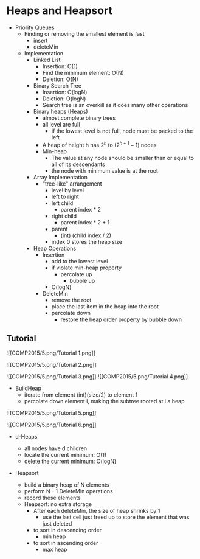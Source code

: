 # Heaps and Heapsort
- Priority Queues
	- Finding or removing the smallest element is fast
		- insert
		- deleteMin
	- Implementation
		- Linked List
			- Insertion: O(1)
			- Find the minimum element: O(N)
			- Deletion: O(N)
		- Binary Search Tree
			- Insertion: O(logN)
			- Deletion: O(logN)
			- Search tree is an overkill as it does many other operations
		- Binary heaps (Heaps)
			- almost complete binary trees
			- all level are full
				- if the lowest level is not full, node must be packed to the left
			- A heap of height h has $2^h$ to ($2^{h+1} - 1$) nodes
			- Min-heap
				- The value at any node should be smaller than or equal to all of its descendants
				- the node with minimum value is at the root
		- Array Implementation
			- "tree-like" arrangement
				- level by level
				- left to right
				- left child
					- parent index * 2
				- right child
					- parent index * 2 + 1
				- parent
					- (int) (child index / 2)
				- index 0 stores the heap size
		- Heap Operations
			- Insertion
				- add to the lowest level
				- if violate min-heap property
					- percolate up
						- bubble up
				- O(logN)
			- DeleteMin
				- remove the root
				- place the last item in the heap into the root
				- percolate down
					- restore the heap order property by bubble down

## **Tutorial**
![[COMP2015/5.png/Tutorial 1.png]]

![[COMP2015/5.png/Tutorial 2.png]]

![[COMP2015/5.png/Tutorial 3.png]]
![[COMP2015/5.png/Tutorial 4.png]]

- BuildHeap
	- iterate from element (int)(size/2) to element 1
	- percolate down element i, making the subtree rooted at i a heap

![[COMP2015/5.png/Tutorial 5.png]]

![[COMP2015/5.png/Tutorial 6.png]]

- d-Heaps
	- all nodes have d children
	- locate the current minimum: O(1)
	- delete the current minimum: O(logN)

- Heapsort
	- build a binary heap of N elements
	- perform N - 1 DeleteMin operations
	- record these elements
	- Heapsort: no extra storage
		- After each deleteMin, the size of heap shrinks by 1
			- use the last cell just freed up to store the element that was just deleted
		- to sort in descending order
			- min heap
		- to sort in ascending order
			- max heap